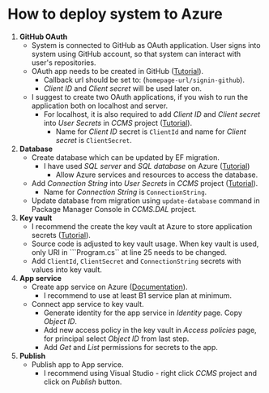 # How to deploy system to Azure
1. **GitHub OAuth**
   * System is connected to GitHub as OAuth application. User signs into system using GitHub account, so that system can interact with user's repositories.
   * OAuth app needs to be created in GitHub ([Tutorial](https://docs.github.com/en/developers/apps/building-oauth-apps/creating-an-oauth-app)).
     * Callback url should be set to: (``homepage-url/signin-github``).
     * *Client ID* and *Client secret* will be used later on.
   * I suggest to create two OAuth applications, if you wish to run the application both on localhost and server.
     * For localhost, it is also required to add *Client ID* and *Client secret* into *User Secrets* in *CCMS* project ([Tutorial](https://docs.microsoft.com/en-us/aspnet/core/security/app-secrets?view=aspnetcore-5.0&tabs=windows)).
       * Name for *Client ID* secret is ```ClientId``` and name for *Client secret* is ```ClientSecret```.
2. **Database**
   * Create database which can be updated by EF migration.
     * I have used *SQL server* and *SQL database* on Azure ([Tutorial](https://docs.microsoft.com/en-us/azure/azure-sql/database/single-database-create-quickstart?tabs=azure-portal))
       * Allow Azure services and resources to access the database.
   * Add *Connection String* into *User Secrets* in *CCMS* project ([Tutorial](https://docs.microsoft.com/en-us/aspnet/core/security/app-secrets?view=aspnetcore-5.0&tabs=windows)).
     * Name for *Connection String* is ```ConnectionString```.
   * Update database from migration using ```update-database``` command in Package Manager Console in *CCMS.DAL* project.
3. **Key vault**
   * I recommend the create the key vault at Azure to store application secrets ([Tutorial](https://docs.microsoft.com/en-us/azure/key-vault/general/quick-create-portal)).
   * Source code is adjusted to key vault usage. When key vault is used, only URI in ```Program.cs`` at line 25 needs to be changed.
   * Add ```ClientId```, ```ClientSecret``` and ```ConnectionString``` secrets with values into key vault.
4. **App service**
   * Create app service on Azure ([Documentation](https://docs.microsoft.com/en-us/azure/app-service/)).
     * I recommend to use at least B1 service plan at minimum.
   * Connect app service to key vault.
     * Generate identity for the app service in *Identity* page. Copy *Object ID*.
     * Add new access policy in the key vault in *Access policies* page, for principal select *Object ID* from last step.
     * Add *Get* and *List* permissions for secrets to the app.
5. **Publish**
   * Publish app to App service.
     * I recommend using Visual Studio - right click *CCMS* project and click on *Publish* button.